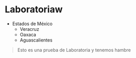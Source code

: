 # Laboratoriaw

* Estados de México
   * Veracruz
   * Oaxaca
   * Aguascalientes

> Esto es una prueba de Laboratoria
    y tenemos hambre
